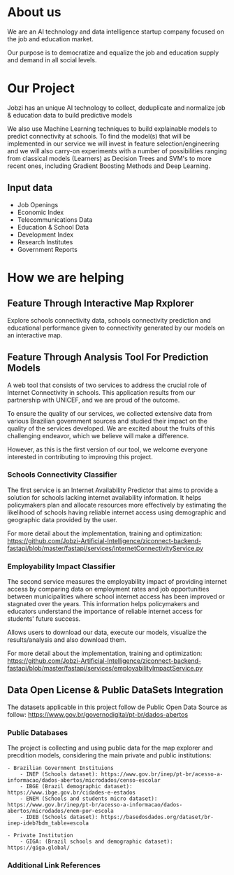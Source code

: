 # About us

We are an AI technology and data intelligence startup company focused on the job and education market.

Our purpose is to democratize and equalize the job and education supply and demand in all social levels.

# Our Project

Jobzi has an unique AI technology to collect, deduplicate and normalize job & education data to build predictive models

We also use Machine Learning techniques to build explainable models to predict connectivity at schools. To find the model(s) that will be implemented in our service we will invest in feature selection/engineering and we will also carry-on experiments with a number of possibilities ranging from classical models (Learners) as Decision Trees and SVM's to more recent ones, including Gradient Boosting Methods and Deep Learning.

## Input data

- Job Openings
- Economic Index
- Telecommunications Data
- Education & School Data
- Development Index
- Research Institutes
- Government Reports

# How we are helping

## Feature Through Interactive Map Rxplorer

Explore schools connectivity data, schools connectivity prediction and educational performance given to connectivity generated by our models on an interactive map.

## Feature Through Analysis Tool For Prediction Models

A web tool that consists of two services to address the crucial role of Internet Connectivity in schools. This application results from our partnership with UNICEF, and we are proud of the outcome.

To ensure the quality of our services, we collected extensive data from various Brazilian government sources and studied their impact on the quality of the services developed. We are excited about the fruits of this challenging endeavor, which we believe will make a difference.

However, as this is the first version of our tool, we welcome everyone interested in contributing to improving this project.

### Schools Connectivity Classifier

The first service is an Internet Availability Predictor that aims to provide a solution for schools lacking internet availability information. It helps policymakers plan and allocate resources more effectively by estimating the likelihood of schools having reliable internet access using demographic and geographic data provided by the user.

For more detail about the implementation, training and optimization: https://github.com/Jobzi-Artificial-Intelligence/ziconnect-backend-fastapi/blob/master/fastapi/services/internetConnectivityService.py

### Employability Impact Classifier

The second service measures the employability impact of providing internet access by comparing data on employment rates and job opportunities between municipalities where school internet access has been improved or stagnated over the years. This information helps policymakers and educators understand the importance of reliable internet access for students' future success.

Allows users to download our data, execute our models, visualize the results/analysis and also download them.

For more detail about the implementation, training and optimization: https://github.com/Jobzi-Artificial-Intelligence/ziconnect-backend-fastapi/blob/master/fastapi/services/employabilityImpactService.py

## Data Open License & Public DataSets Integration

The datasets applicable in this project follow de Public Open Data Source as follow: https://www.gov.br/governodigital/pt-br/dados-abertos

### Public Databases

The project is collecting and using public data for the map explorer and precdition models, considering the main private and public institutions:

    - Brazilian Government Instituions
        - INEP (Schools dataset): https://www.gov.br/inep/pt-br/acesso-a-informacao/dados-abertos/microdados/censo-escolar
        - IBGE (Brazil demographic dataset): https://www.ibge.gov.br/cidades-e-estados 
        - ENEM (Schools and students micro dataset): https://www.gov.br/inep/pt-br/acesso-a-informacao/dados-abertos/microdados/enem-por-escola 
        - IDEB (Schools dataset): https://basedosdados.org/dataset/br-inep-ideb?bdm_table=escola

    - Private Institution
        - GIGA: (Brazil schools and demographic dataset): https://giga.global/

### Additional Link References

[1]:https://www.ibge.gov.br/
[2]:https://www.ibge.gov.br/estatisticas/economicas/comercio/9016-estatisticas-do-cadastro-central-de-empresas.html?=&t=resultados
[3]:https://www.gov.br/inep/pt-br/areas-de-atuacao/avaliacao-e-exames-educacionais/saeb
[4]:https://basedosdados.org/dataset/br-inep-ideb?bdm_table=escola
[5]:https://www.gov.br/inep/pt-br/acesso-a-informacao/dados-abertos/microdados/enem-por-escola
[6]:https://www.gov.br/inep/pt-br/acesso-a-informacao/dados-abertos/microdados/censo-escolar
[7]:https://www.ibge.gov.br/cidades-e-estados




